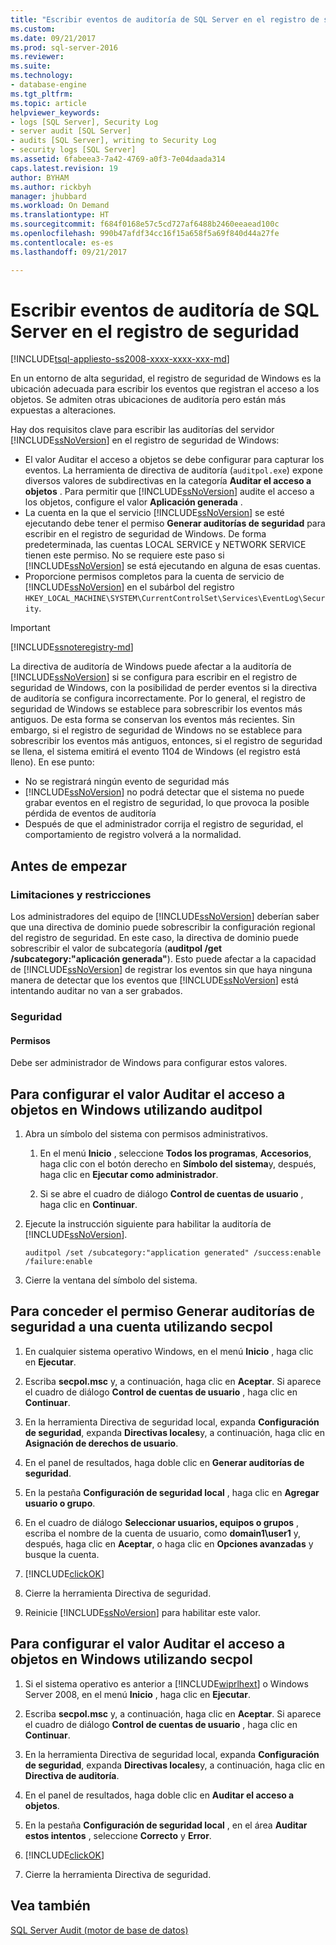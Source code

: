 ```yaml
---
title: "Escribir eventos de auditoría de SQL Server en el registro de seguridad | Microsoft Docs"
ms.custom: 
ms.date: 09/21/2017
ms.prod: sql-server-2016
ms.reviewer: 
ms.suite: 
ms.technology:
- database-engine
ms.tgt_pltfrm: 
ms.topic: article
helpviewer_keywords:
- logs [SQL Server], Security Log
- server audit [SQL Server]
- audits [SQL Server], writing to Security Log
- security logs [SQL Server]
ms.assetid: 6fabeea3-7a42-4769-a0f3-7e04daada314
caps.latest.revision: 19
author: BYHAM
ms.author: rickbyh
manager: jhubbard
ms.workload: On Demand
ms.translationtype: HT
ms.sourcegitcommit: f684f0168e57c5cd727af6488b2460eeaead100c
ms.openlocfilehash: 990b47afdf34cc16f15a658f5a69f840d44a27fe
ms.contentlocale: es-es
ms.lasthandoff: 09/21/2017

---  
```


# <a name="write-sql-server-audit-events-to-the-security-log"></a>Escribir eventos de auditoría de SQL Server en el registro de seguridad  
[!INCLUDE[tsql-appliesto-ss2008-xxxx-xxxx-xxx-md](../../../includes/tsql-appliesto-ss2008-xxxx-xxxx-xxx-md.md)]  

En un entorno de alta seguridad, el registro de seguridad de Windows es la ubicación adecuada para escribir los eventos que registran el acceso a los objetos. Se admiten otras ubicaciones de auditoría pero están más expuestas a alteraciones.  
  
 Hay dos requisitos clave para escribir las auditorías del servidor [!INCLUDE[ssNoVersion](../../../includes/ssnoversion-md.md)] en el registro de seguridad de Windows:  
  
-   El valor Auditar el acceso a objetos se debe configurar para capturar los eventos. La herramienta de directiva de auditoría (`auditpol.exe`) expone diversos valores de subdirectivas en la categoría **Auditar el acceso a objetos** . Para permitir que [!INCLUDE[ssNoVersion](../../../includes/ssnoversion-md.md)] audite el acceso a los objetos, configure el valor **Aplicación generada** .  
-   La cuenta en la que el servicio [!INCLUDE[ssNoVersion](../../../includes/ssnoversion-md.md)] se esté ejecutando debe tener el permiso **Generar auditorías de seguridad** para escribir en el registro de seguridad de Windows. De forma predeterminada, las cuentas LOCAL SERVICE y NETWORK SERVICE tienen este permiso. No se requiere este paso si [!INCLUDE[ssNoVersion](../../../includes/ssnoversion-md.md)] se está ejecutando en alguna de esas cuentas.  
-   Proporcione permisos completos para la cuenta de servicio de [!INCLUDE[ssNoVersion](../../../includes/ssnoversion-md.md)] en el subárbol del registro `HKEY_LOCAL_MACHINE\SYSTEM\CurrentControlSet\Services\EventLog\Security`.  

  > [!IMPORTANT]  
  > [!INCLUDE[ssnoteregistry-md](../../../includes/ssnoteregistry-md.md)]   
  
La directiva de auditoría de Windows puede afectar a la auditoría de [!INCLUDE[ssNoVersion](../../../includes/ssnoversion-md.md)] si se configura para escribir en el registro de seguridad de Windows, con la posibilidad de perder eventos si la directiva de auditoría se configura incorrectamente. Por lo general, el registro de seguridad de Windows se establece para sobrescribir los eventos más antiguos. De esta forma se conservan los eventos más recientes. Sin embargo, si el registro de seguridad de Windows no se establece para sobrescribir los eventos más antiguos, entonces, si el registro de seguridad se llena, el sistema emitirá el evento 1104 de Windows (el registro está lleno). En ese punto:  
-   No se registrará ningún evento de seguridad más  
-   [!INCLUDE[ssNoVersion](../../../includes/ssnoversion-md.md)] no podrá detectar que el sistema no puede grabar eventos en el registro de seguridad, lo que provoca la posible pérdida de eventos de auditoría  
-   Después de que el administrador corrija el registro de seguridad, el comportamiento de registro volverá a la normalidad.  
  
##  <a name="BeforeYouBegin"></a> Antes de empezar  
  
###  <a name="Restrictions"></a> Limitaciones y restricciones  
 Los administradores del equipo de [!INCLUDE[ssNoVersion](../../../includes/ssnoversion-md.md)] deberían saber que una directiva de dominio puede sobrescribir la configuración regional del registro de seguridad. En este caso, la directiva de dominio puede sobrescribir el valor de subcategoría (**auditpol /get /subcategory:"aplicación generada"**). Esto puede afectar a la capacidad de [!INCLUDE[ssNoVersion](../../../includes/ssnoversion-md.md)] de registrar los eventos sin que haya ninguna manera de detectar que los eventos que [!INCLUDE[ssNoVersion](../../../includes/ssnoversion-md.md)] está intentando auditar no van a ser grabados.  
  
###  <a name="Security"></a> Seguridad  
  
####  <a name="Permissions"></a> Permisos  
 Debe ser administrador de Windows para configurar estos valores.  
  
##  <a name="auditpolAccess"></a> Para configurar el valor Auditar el acceso a objetos en Windows utilizando auditpol  
  
1.  Abra un símbolo del sistema con permisos administrativos.  
  
    1.  En el menú **Inicio** , seleccione **Todos los programas**, **Accesorios**, haga clic con el botón derecho en **Símbolo del sistema**y, después, haga clic en **Ejecutar como administrador**.  
  
    2.  Si se abre el cuadro de diálogo **Control de cuentas de usuario** , haga clic en **Continuar**.  
  
2.  Ejecute la instrucción siguiente para habilitar la auditoría de [!INCLUDE[ssNoVersion](../../../includes/ssnoversion-md.md)].  
  
    ```  
    auditpol /set /subcategory:"application generated" /success:enable /failure:enable  
    ```  
  
3.  Cierre la ventana del símbolo del sistema.  
  
##  <a name="secpolAccess"></a> Para conceder el permiso Generar auditorías de seguridad a una cuenta utilizando secpol  
  
1.  En cualquier sistema operativo Windows, en el menú **Inicio** , haga clic en **Ejecutar**.  
  
2.  Escriba **secpol.msc** y, a continuación, haga clic en **Aceptar**. Si aparece el cuadro de diálogo **Control de cuentas de usuario** , haga clic en **Continuar**.  
  
3.  En la herramienta Directiva de seguridad local, expanda **Configuración de seguridad**, expanda **Directivas locales**y, a continuación, haga clic en **Asignación de derechos de usuario**.  
  
4.  En el panel de resultados, haga doble clic en **Generar auditorías de seguridad**.  
  
5.  En la pestaña **Configuración de seguridad local** , haga clic en **Agregar usuario o grupo**.  
  
6.  En el cuadro de diálogo **Seleccionar usuarios, equipos o grupos** , escriba el nombre de la cuenta de usuario, como **domain1\user1** y, después, haga clic en **Aceptar**, o haga clic en **Opciones avanzadas** y busque la cuenta.  
  
7.  [!INCLUDE[clickOK](../../../includes/clickok-md.md)]  
  
8.  Cierre la herramienta Directiva de seguridad.  
  
9. Reinicie [!INCLUDE[ssNoVersion](../../../includes/ssnoversion-md.md)] para habilitar este valor.  
  
##  <a name="secpolPermission"></a> Para configurar el valor Auditar el acceso a objetos en Windows utilizando secpol  
  
1.  Si el sistema operativo es anterior a [!INCLUDE[wiprlhext](../../../includes/wiprlhext-md.md)] o Windows Server 2008, en el menú **Inicio** , haga clic en **Ejecutar**.  
  
2.  Escriba **secpol.msc** y, a continuación, haga clic en **Aceptar**. Si aparece el cuadro de diálogo **Control de cuentas de usuario** , haga clic en **Continuar**.  
  
3.  En la herramienta Directiva de seguridad local, expanda **Configuración de seguridad**, expanda **Directivas locales**y, a continuación, haga clic en **Directiva de auditoría**.  
  
4.  En el panel de resultados, haga doble clic en **Auditar el acceso a objetos**.  
  
5.  En la pestaña **Configuración de seguridad local** , en el área **Auditar estos intentos** , seleccione **Correcto** y **Error**.  
  
6.  [!INCLUDE[clickOK](../../../includes/clickok-md.md)]  
  
7.  Cierre la herramienta Directiva de seguridad.  
  
## <a name="see-also"></a>Vea también  
 [SQL Server Audit &#40;motor de base de datos&#41;](../../../relational-databases/security/auditing/sql-server-audit-database-engine.md)  
  
  

